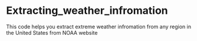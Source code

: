 # Extracting_weather_infromation
This code helps you extract extreme weather infromation from any region in the United States from NOAA website
